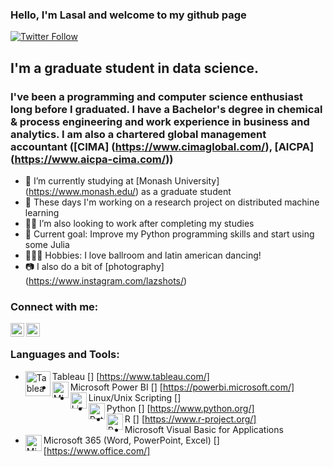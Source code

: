 ### Hello, I'm Lasal and welcome to my github page 
<!-- [website] -->

[![Twitter Follow](https://img.shields.io/twitter/follow/HawkLaZ?style=for-the-badge)](https://twitter.com/intent/user?screen_name=HawkLaZ)

## I'm a graduate student in data science.
### I've been a programming and computer science enthusiast long before I graduated. I have a Bachelor's degree in chemical & process engineering and work experience in business and analytics. I am also a chartered global management accountant ([CIMA] (https://www.cimaglobal.com/), [AICPA] (https://www.aicpa-cima.com/))

- 🔭 I’m currently studying at [Monash University] (https://www.monash.edu/) as a graduate student
- 🔬 These days I'm working on a research project on distributed machine learning 
- 👨‍💻 I’m also looking to work after completing my studies
- 🥅 Current goal: Improve my Python programming skills and start using some Julia
- 🕺🏽💃 Hobbies: I love ballroom and latin american dancing!
- 📷 I also do a bit of [photography] (https://www.instagram.com/lazshots/)

### Connect with me:

[<img align="left" alt="codeSTACKr | LinkedIn" width="22px" src="https://cdn.jsdelivr.net/npm/simple-icons@v3/icons/linkedin.svg" />][linkedin]
[<img align="left" alt="codeSTACKr | Twitter" width="22px" src="https://cdn.jsdelivr.net/npm/simple-icons@v3/icons/twitter.svg" />][twitter]

<br />

### Languages and Tools:

- Tableau [<img align="left" alt="Tableau visualisation" width="40px" src="https://cdns.tblsft.com/sites/all/themes/tabwat/logo.png" />] [https://www.tableau.com/]
- Microsoft Power BI [<img align="left" alt="Microsoft Power BI" width="26px" src="https://powerbi.microsoft.com/pictures/shared/social/social-default-image.png" />] [https://powerbi.microsoft.com/]
- Linux/Unix Scripting [<img align="left" alt="Linux and Unix scripting" width="26px" src="https://upload.wikimedia.org/wikipedia/commons/thumb/3/35/Tux.svg/1200px-Tux.svg.png" />]
- Python [<img align="left" alt="Python language" width="26px" src="https://www.python.org/static/img/python-logo.png" />] [https://www.python.org/]
- R [<img align="left" alt="R language" width="26px" src="https://www.r-project.org/Rlogo.png" />] [https://www.r-project.org/]
- Microsoft Visual Basic for Applications 
- Microsoft 365 (Word, PowerPoint, Excel) [<img align="left" alt="Microsoft Office 365" width="26px" src="https://tr1.cbsistatic.com/hub/i/r/2020/04/27/02a8c5e8-83f9-422a-93d9-8d1fec2a190d/resize/1200x/2b88bc65e7b2d5461c4d7952d39e15cf/new-microsoft365-logo-horiz-c-gray-rgb.jpg" />] [https://www.office.com/]

<br />
<br />

<!-- [website]: https://lasalr.github.io/ -->
[twitter]: https://twitter.com/HawkLaZ
<!-- [youtube]:  -->
<!-- [instagram]: https://instagram.com/ -->
[linkedin]: https://www.linkedin.com/in/lasalranasinghe/